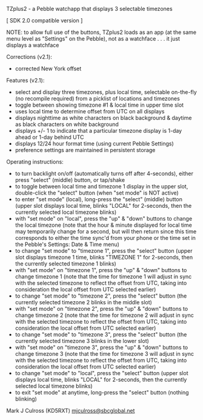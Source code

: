 TZplus2 - a Pebble watchapp that displays 3
          selectable timezones

[ SDK 2.0 compatible version ]

NOTE: to allow full use of the buttons, TZplus2
loads as an app (at the same menu level as
"Settings" on the Pebble), not as a watchface
. . . it just displays a watchface

Corrections (v2.1):
- corrected New York offset

Features (v2.1):
- select and display three timezones, plus local time,
  selectable on-the-fly (no recompile required) from
  a picklist of locations and timezones
- toggle between showing timezone #1 & local time
  in upper time slot
- uses local time to determine offset from UTC on all
  displays
- displays nighttime as white characters on black
  background & daytime as black characters on white
  background
- displays +/- 1 to indicate that a particular timezone
  display is 1-day ahead or 1-day behind UTC
- displays 12/24 hour format time (using current
  Pebble Settings)
- preference settings are maintained in persistent
  storage

Operating instructions:
- to turn backlight on/off (automatically turns off
  after 4-seconds), either press "select" (middle)
  button, or tap/shake
- to toggle between local time and timezone 1 display
  in the upper slot, double-click the "select" button
  (when "set mode" is NOT active)
- to enter "set mode" (local), long-press the "select"
  (middle) button (upper slot displays local time,
  blinks "LOCAL" for 2-seconds, then the currently
  selected local timezone blinks)
- with "set mode" on "local", press the "up" &
  "down" buttons to change the local timezone (note
  that the hour & minute displayed for local time may
  temporarily change for a second, but will then return
  since this time corresponds to either the time
  sync'd from your phone or the time set in the
  Pebble's Settings: Date & Time menu)
- to change "set mode" to "timezone 1", press the
  "select" button (upper slot displays timezone 1
  time, blinks "TIMEZONE 1" for 2-seconds, then
  the currently selected timezone 1 blinks)
- with "set mode" on "timezone 1", press the "up" &
  "down" buttons to change timezone 1 (note that
  the time for timezone 1 will adjust in sync with the
  selected timezone to reflect the offset from UTC,
  taking into consideration the local offset from
  UTC selected earlier)
- to change "set mode" to "timezone 2", press the
  "select" button (the currently selected timezone 2
  blinks in the middle slot)
- with "set mode" on "timezone 2", press the "up" &
  "down" buttons to change timezone 2 (note that
  the time for timezone 2 will adjust in sync with the
  selected timezone to reflect the offset from UTC,
  taking into consideration the local offset from
  UTC selected earlier)
- to change "set mode" to "timezone 3", press the
  "select" button (the currently selected timezone 3
  blinks in the lower slot)
- with "set mode" on "timezone 3", press the "up" &
  "down" buttons to change timezone 3 (note that
  the time for timezone 3 will adjust in sync with the
  selected timezone to reflect the offset from UTC,
  taking into consideration the local offset from
  UTC selected earlier)
- to change "set mode" to "local", press the
  "select" button (upper slot displays local time,
  blinks "LOCAL" for 2-seconds, then the currently
  selected local timezone blinks)
- to exit "set mode" at anytime, long-press the "select"
  button (nothing blinking)


Mark J Culross (KD5RXT)
mjculross@sbcglobal.net

